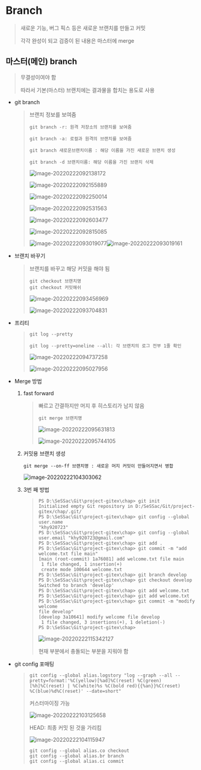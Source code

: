 # Branch

> 새로운 기능, 버그 픽스 등은 새로운 브랜치를 만들고 커밋
>
> 각각 완성이 되고 검증이 된 내용은 마스터에 merge

## 마스터(메인) branch

> 무결성이여야 함
>
> 따라서 기본(마스터) 브랜치에는 결과물을 합치는 용도로 사용

- git branch

  > 브랜치 정보를 보여줌
  >
  > ```
  > git branch -r: 원격 저장소의 브랜치를 보여줌
  > 
  > git branch -a: 로컬과 원격의 브랜치를 보여줌
  > 
  > git branch 새로운브랜치이름 : 해당 이름을 가진 새로운 브랜치 생성
  > 
  > git branch -d 브랜치이름: 해당 이름을 가진 브랜치 삭제
  > ```
  >
  > ![image-20220222092138172](C:\Users\KHY\AppData\Roaming\Typora\typora-user-images\image-20220222092138172.png)
  >
  > ![image-20220222092155889](C:\Users\KHY\AppData\Roaming\Typora\typora-user-images\image-20220222092155889.png)
  >
  > ![image-20220222092250014](C:\Users\KHY\AppData\Roaming\Typora\typora-user-images\image-20220222092250014.png)
  >
  > ![image-20220222092531563](C:\Users\KHY\AppData\Roaming\Typora\typora-user-images\image-20220222092531563.png)
  >
  > ![image-20220222092603477](C:\Users\KHY\AppData\Roaming\Typora\typora-user-images\image-20220222092603477.png)
  >
  > ![image-20220222092815085](C:\Users\KHY\AppData\Roaming\Typora\typora-user-images\image-20220222092815085.png)
  >
  > ![image-20220222093019077](C:\Users\KHY\AppData\Roaming\Typora\typora-user-images\image-20220222093019077.png)![image-20220222093019161](C:\Users\KHY\AppData\Roaming\Typora\typora-user-images\image-20220222093019161.png)
  >
  > 

  

- 브랜치 바꾸기

  > 브랜치를 바꾸고 해당 커밋을 해야 됨
  >
  > ```
  > git checkout 브랜치명
  > git checkout 커밋해쉬
  > ```
  >
  > ![image-20220222093456969](C:\Users\KHY\AppData\Roaming\Typora\typora-user-images\image-20220222093456969.png)
  >
  > ![image-20220222093704831](C:\Users\KHY\AppData\Roaming\Typora\typora-user-images\image-20220222093704831.png)
  >
  > 

- 프리티

  > ```
  > git log --pretty
  > 
  > git log --pretty=oneline --all: 각 브랜치의 로그 전부 1줄 확인
  > ```
  >
  > ![image-20220222094737258](C:\Users\KHY\AppData\Roaming\Typora\typora-user-images\image-20220222094737258.png)
  >
  > ![image-20220222095027956](C:\Users\KHY\AppData\Roaming\Typora\typora-user-images\image-20220222095027956.png)
  >
  > 

- Merge 방법

  1. fast forward

     > 빠르고 간결하지만 머지 후 히스토리가 남지 않음
     >
     > ```
     > git merge 브랜치명
     > ```
     >
     > ![image-20220222095631813](C:\Users\KHY\AppData\Roaming\Typora\typora-user-images\image-20220222095631813.png)
     >
     > ![image-20220222095744105](C:\Users\KHY\AppData\Roaming\Typora\typora-user-images\image-20220222095744105.png)
     >
     > 

  2. 커밋용 브랜치 생성

     ```
     git merge --on-ff 브랜치명 : 새로운 머지 커밋이 만들어지면서 병합
     ```

     ![image-20220222104303062](C:\Users\KHY\AppData\Roaming\Typora\typora-user-images\image-20220222104303062.png)

  3. 3번 째 방법

     > ```
     > PS D:\SeSSac\Git\project-gitex\chap> git init
     > Initialized empty Git repository in D:/SeSSac/Git/project-gitex/chap/.git/
     > PS D:\SeSSac\Git\project-gitex\chap> git config --global user.name 
     > "khy920723"
     > PS D:\SeSSac\Git\project-gitex\chap> git config --global user.email "khy920723@gmail.com"
     > PS D:\SeSSac\Git\project-gitex\chap> git add .
     > PS D:\SeSSac\Git\project-gitex\chap> git commit -m "add welcome.txt file main"
     > [main (root-commit) 1a76081] add welcome.txt file main
     >  1 file changed, 1 insertion(+)
     >  create mode 100644 welcome.txt
     > PS D:\SeSSac\Git\project-gitex\chap> git branch develop
     > PS D:\SeSSac\Git\project-gitex\chap> git checkout develop
     > Switched to branch 'develop'
     > PS D:\SeSSac\Git\project-gitex\chap> git add welcome.txt
     > PS D:\SeSSac\Git\project-gitex\chap> git add welcome.txt
     > PS D:\SeSSac\Git\project-gitex\chap> git commit -m "modify welcome 
     > file develop"
     > [develop 3a10641] modify welcome file develop
     >  1 file changed, 3 insertions(+), 1 deletion(-)
     > PS D:\SeSSac\Git\project-gitex\chap> 
     > ```
     >
     > ![image-20220222115342127](C:\Users\KHY\AppData\Roaming\Typora\typora-user-images\image-20220222115342127.png)
     >
     > 현재 부분에서 충돌되는 부분을 지워야 함

- git config 포매팅

  > ```
  > git config --global alias.logstory "log --graph --all --pretty=format:'%C(yellow)[%ad]%C(reset) %C(green)[%h]%C(reset) | %C(white)%s %C(bold red){{%an}}%C(reset) %C(blue)%d%C(reset)' --date=short"
  > ```
  >
  > 커스터마이징 가능
  >
  > ![image-20220222103125658](C:\Users\KHY\AppData\Roaming\Typora\typora-user-images\image-20220222103125658.png)
  >
  > HEAD: 최종 커밋 된 것을 가리킴
  >
  > ![image-20220222104115947](C:\Users\KHY\AppData\Roaming\Typora\typora-user-images\image-20220222104115947.png)
  >
  >
  > ```
  > git config --global alias.co checkout
  > git config --global alias.br branch
  > git config --global alias.ci commit
  > ```
  >
  > 